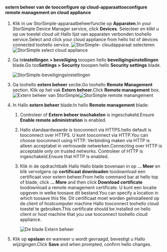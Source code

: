 
#### <a name="tooconfigure-remote-management-on-cloud-appliance"></a><span data-ttu-id="3e474-101">extern beheer van de tooconfigure op cloud-apparaat</span><span class="sxs-lookup"><span data-stu-id="3e474-101">tooconfigure remote management on cloud appliance</span></span>

1. <span data-ttu-id="3e474-102">Klik in uw StorSimple-apparaatbeheerfunctie op **Apparaten**.</span><span class="sxs-lookup"><span data-stu-id="3e474-102">In your StorSimple Device Manager service, click **Devices**.</span></span> <span data-ttu-id="3e474-103">Selecteer en klikt u op uw toestel cloud uit Hallo lijst van apparaten verbonden toohello service.</span><span class="sxs-lookup"><span data-stu-id="3e474-103">Select and click your cloud appliance from hello list of devices connected toohello service.</span></span>
    <span data-ttu-id="3e474-104">![StorSimple- cloudapparaat selecteren](./media/storsimple-8000-configure-remote-management-http-device/sca-remote-manage1.png)</span><span class="sxs-lookup"><span data-stu-id="3e474-104">![StorSimple select cloud appliance](./media/storsimple-8000-configure-remote-management-http-device/sca-remote-manage1.png)</span></span>

2. <span data-ttu-id="3e474-105">Ga te**instellingen > beveiliging** tooopen hello **beveiligingsinstellingen** blade.</span><span class="sxs-lookup"><span data-stu-id="3e474-105">Go too**Settings > Security** tooopen hello **Security settings** blade.</span></span>

     ![StorSimple-beveiligingsinstellingen](./media/storsimple-8000-configure-remote-management-http-device/sca-remote-manage2.png)

3. <span data-ttu-id="3e474-107">Ga toohello **extern beheer** sectie.</span><span class="sxs-lookup"><span data-stu-id="3e474-107">Go toohello **Remote Management** section.</span></span> <span data-ttu-id="3e474-108">Klik op het vak **Extern beheer**.</span><span class="sxs-lookup"><span data-stu-id="3e474-108">Click **Remote management** box.</span></span>
     <span data-ttu-id="3e474-109">![Extern beheer van StorSimple](./media/storsimple-8000-configure-remote-management-http-device/sca-remote-manage3.png)</span><span class="sxs-lookup"><span data-stu-id="3e474-109">![StorSimple remote manangement](./media/storsimple-8000-configure-remote-management-http-device/sca-remote-manage3.png)</span></span>

4. <span data-ttu-id="3e474-110">In Hallo **extern beheer** blade:</span><span class="sxs-lookup"><span data-stu-id="3e474-110">In hello **Remote management** blade:</span></span>

    1. <span data-ttu-id="3e474-111">Controleer of **Extern beheer inschakelen** is ingeschakeld.</span><span class="sxs-lookup"><span data-stu-id="3e474-111">Ensure **Enable remote administration** is enabled.</span></span>
    2. <span data-ttu-id="3e474-112">Hallo standaardwaarde is tooconnect via HTTPS.</span><span class="sxs-lookup"><span data-stu-id="3e474-112">hello default is tooconnect over HTTPS.</span></span> <span data-ttu-id="3e474-113">U kunt tooconnect via HTTP.</span><span class="sxs-lookup"><span data-stu-id="3e474-113">You can choose tooconnect using HTTP.</span></span> <span data-ttu-id="3e474-114">Verbinding maken via HTTP is alleen acceptabel in vertrouwde netwerken.</span><span class="sxs-lookup"><span data-stu-id="3e474-114">Connecting over HTTP is acceptable only on trusted networks.</span></span> <span data-ttu-id="3e474-115">Controleer of HTTP is ingeschakeld.</span><span class="sxs-lookup"><span data-stu-id="3e474-115">Ensure that HTTP is enabled.</span></span>
    3. <span data-ttu-id="3e474-116">Klik in de opdrachtbalk Hallo Hallo blade bovenaan in op **... Meer** en klik vervolgens op **certificaat downloaden** toodownload een certificaat voor extern beheer.</span><span class="sxs-lookup"><span data-stu-id="3e474-116">From hello command bar at hello top of blade, click **... More** and then click **Download certificate** toodownload a remote management certificate.</span></span> <span data-ttu-id="3e474-117">U kunt een locatie opgeven in welke toosave dit bestand.</span><span class="sxs-lookup"><span data-stu-id="3e474-117">You can specify a location in which toosave this file.</span></span> <span data-ttu-id="3e474-118">Dit certificaat moet worden geïnstalleerd op de client of hostcomputer machine Hallo tooconnect toohello cloud toestel te gebruiken.</span><span class="sxs-lookup"><span data-stu-id="3e474-118">This certificate should be installed on hello client or host machine that you use tooconnect toohello cloud appliance.</span></span>

        ![De blade Extern beheer](./media/storsimple-8000-configure-remote-management-http-device/sca-remote-manage4.png)
5. <span data-ttu-id="3e474-120">Klik op **opslaan** en wanneer u wordt gevraagd, bevestigt u Hallo wijzigingen.</span><span class="sxs-lookup"><span data-stu-id="3e474-120">Click **Save** and when prompted, confirm hello changes.</span></span>
